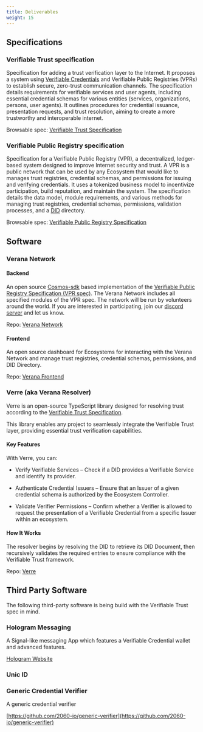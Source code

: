 ```yaml
---
title: Deliverables
weight: 15
---
```

## Specifications

### Verifiable Trust specification

Specification for adding a trust verification layer to the Internet. It proposes a system using [Verifiable Credentials](https://www.w3.org/TR/vc-data-model-2.0/) and Verifiable Public Registries (VPRs) to establish secure, zero-trust communication channels. The specification details requirements for verifiable services and user agents, including essential credential schemas for various entities (services, organizations, persons, user agents). It outlines procedures for credential issuance, presentation requests, and trust resolution, aiming to create a more trustworthy and interoperable internet.

Browsable spec: [Verifiable Trust Specification](https://verana-labs.github.io/verifiable-trust-spec/)

### Verifiable Public Registry specification

Specification for a Verifiable Public Registry (VPR), a decentralized, ledger-based system designed to improve Internet security and trust. A VPR is a public network that can be used by any Ecosystem that would like to manages trust registries, credential schemas, and permissions for issuing and verifying credentials. It uses a tokenized business model to incentivize participation, build reputation, and maintain the system. The specification details the data model, module requirements, and various methods for managing trust registries, credential schemas, permissions, validation processes, and a [DID](https://www.w3.org/TR/did-1.0/) directory.

Browsable spec: [Verifiable Public Registry Specification](https://verana-labs.github.io/verifiable-trust-vpr-spec/)

## Software

### Verana Network

#### Backend

An open source [Cosmos-sdk](https://cosmos.network/) based implementation of the [Verifiable Public Registry Specification (VPR spec)](https://github.com/verana-labs/verifiable-trust-vpr-spec). The Verana Network includes all specified modules of the VPR spec. The network will be run by volunteers around the world. If you are interested in participating, join our [discord server](https://verana.io) and let us know.

Repo: [Verana Network](https://github.com/verana-labs/verana-blockchain)

#### Frontend

An open source dashboard for Ecosystems for interacting with the Verana Network and manage trust registries, credential schemas, permissions, and DID Directory.

Repo: [Verana Frontend](https://github.com/verana-labs/verana-frontend)

### Verre (aka Verana Resolver)

Verre is an open-source TypeScript library designed for resolving trust according to the [Verifiable Trust Specification](https://verana-labs.github.io/verifiable-trust-spec/).

This library enables any project to seamlessly integrate the Verifiable Trust layer, providing essential trust verification capabilities.

#### Key Features

With Verre, you can:

- Verify Verifiable Services – Check if a DID provides a Verifiable Service and identify its provider.

- Authenticate Credential Issuers – Ensure that an Issuer of a given credential schema is authorized by the Ecosystem Controller.

- Validate Verifier Permissions – Confirm whether a Verifier is allowed to request the presentation of a Verifiable Credential from a specific Issuer within an ecosystem.

#### How It Works

The resolver begins by resolving the DID to retrieve its DID Document, then recursively validates the required entries to ensure compliance with the Verifiable Trust framework.

Repo: [Verre](https://github.com/verana-labs/verre)

## Third Party Software

The following third-party software is being build with the Verifiable Trust spec in mind.

### Hologram Messaging

A Signal-like messaging App which features a Verifiable Credential wallet and advanced features.

[Hologram Website](https://hologram.zone)

### Unic ID

### Generic Credential Verifier

A generic credential verifier

[https://github.com/2060-io/generic-verifier](https://github.com/2060-io/generic-verifier)